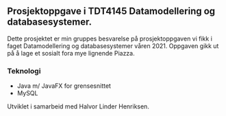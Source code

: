 ## Prosjektoppgave i TDT4145 Datamodellering og databasesystemer.

Dette prosjektet er min gruppes besvarelse på prosjektoppgaven vi fikk i faget Datamodellering og databasesystemer våren 2021. Oppgaven gikk ut på å lage et sosialt fora mye lignende Piazza. 

### Teknologi

 - Java m/ JavaFX for grensesnittet
 - MySQL

Utviklet i samarbeid med Halvor Linder Henriksen.
